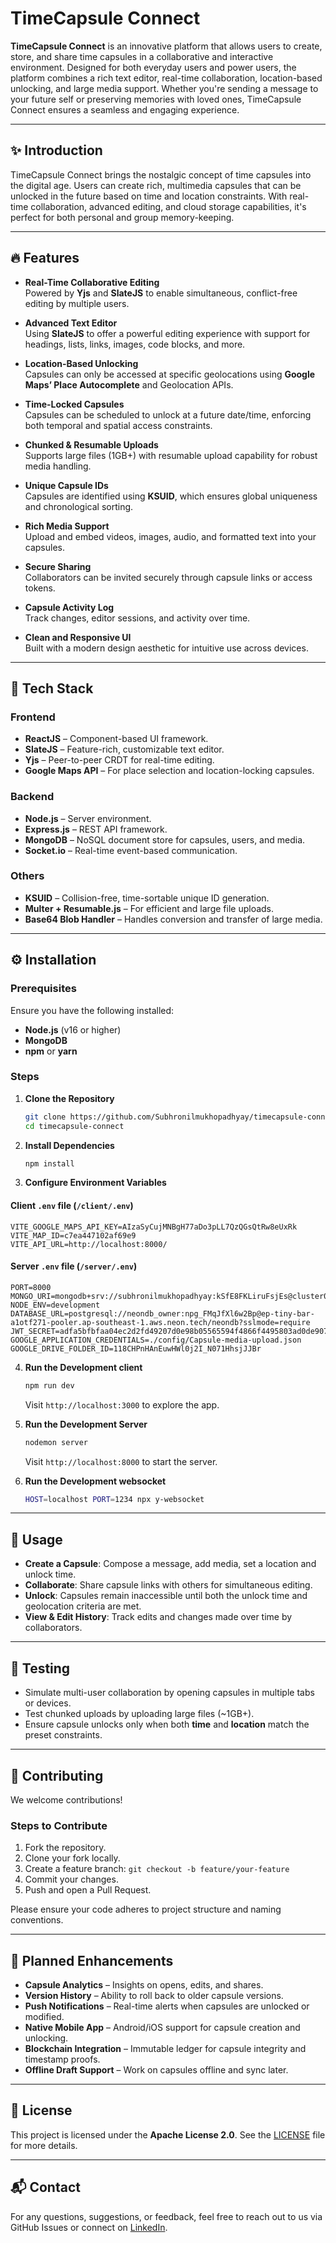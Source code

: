 # TimeCapsule Connect

**TimeCapsule Connect** is an innovative platform that allows users to create, store, and share time capsules in a collaborative and interactive environment. Designed for both everyday users and power users, the platform combines a rich text editor, real-time collaboration, location-based unlocking, and large media support. Whether you're sending a message to your future self or preserving memories with loved ones, TimeCapsule Connect ensures a seamless and engaging experience.

---

## ✨ Introduction

TimeCapsule Connect brings the nostalgic concept of time capsules into the digital age. Users can create rich, multimedia capsules that can be unlocked in the future based on time and location constraints. With real-time collaboration, advanced editing, and cloud storage capabilities, it's perfect for both personal and group memory-keeping.

---

## 🔥 Features

- **Real-Time Collaborative Editing**  
  Powered by **Yjs** and **SlateJS** to enable simultaneous, conflict-free editing by multiple users.
  
- **Advanced Text Editor**  
  Using **SlateJS** to offer a powerful editing experience with support for headings, lists, links, images, code blocks, and more.

- **Location-Based Unlocking**  
  Capsules can only be accessed at specific geolocations using **Google Maps’ Place Autocomplete** and Geolocation APIs.

- **Time-Locked Capsules**  
  Capsules can be scheduled to unlock at a future date/time, enforcing both temporal and spatial access constraints.

- **Chunked & Resumable Uploads**  
  Supports large files (1GB+) with resumable upload capability for robust media handling.

- **Unique Capsule IDs**  
  Capsules are identified using **KSUID**, which ensures global uniqueness and chronological sorting.

- **Rich Media Support**  
  Upload and embed videos, images, audio, and formatted text into your capsules.

- **Secure Sharing**  
  Collaborators can be invited securely through capsule links or access tokens.

- **Capsule Activity Log**  
  Track changes, editor sessions, and activity over time.

- **Clean and Responsive UI**  
  Built with a modern design aesthetic for intuitive use across devices.

---

## 🧰 Tech Stack

### **Frontend**

- **ReactJS** – Component-based UI framework.
- **SlateJS** – Feature-rich, customizable text editor.
- **Yjs** – Peer-to-peer CRDT for real-time editing.
- **Google Maps API** – For place selection and location-locking capsules.

### **Backend**

- **Node.js** – Server environment.
- **Express.js** – REST API framework.
- **MongoDB** – NoSQL document store for capsules, users, and media.
- **Socket.io** – Real-time event-based communication.

### **Others**

- **KSUID** – Collision-free, time-sortable unique ID generation.
- **Multer + Resumable.js** – For efficient and large file uploads.
- **Base64 Blob Handler** – Handles conversion and transfer of large media.

---

## ⚙️ Installation

### **Prerequisites**

Ensure you have the following installed:

- **Node.js** (v16 or higher)
- **MongoDB**
- **npm** or **yarn**

### **Steps**

1. **Clone the Repository**

   ```bash
   git clone https://github.com/Subhronilmukhopadhyay/timecapsule-connect.git
   cd timecapsule-connect
   ```

2. **Install Dependencies**

   ```bash
   npm install
   ```

3. **Configure Environment Variables**

#### Client `.env` file (`/client/.env`)

```env
VITE_GOOGLE_MAPS_API_KEY=AIzaSyCujMNBgH77aDo3pLL7QzQGsQtRw8eUxRk
VITE_MAP_ID=c7ea447102af69e9
VITE_API_URL=http://localhost:8000/
```

#### Server `.env` file (`/server/.env`)

```env
PORT=8000
MONGO_URI=mongodb+srv://subhronilmukhopadhyay:kSfE8FKLiruFsjEs@cluster0.2gel3mn.mongodb.net/
NODE_ENV=development
DATABASE_URL=postgresql://neondb_owner:npg_FMqJfXl6w2Bp@ep-tiny-bar-a1otf271-pooler.ap-southeast-1.aws.neon.tech/neondb?sslmode=require
JWT_SECRET=adfa5bfbfaa04ec2d2fd49207d0e98b05565594f4866f4495803ad0de90752c67e4a1d36c693965a34f0b883d3044d47f0932790570caf48b0030eba602310e3
GOOGLE_APPLICATION_CREDENTIALS=./config/Capsule-media-upload.json
GOOGLE_DRIVE_FOLDER_ID=118CHPnHAnEuwHWl0j2I_N071HhsjJJBr
```

4. **Run the Development client**

   ```bash
   npm run dev
   ```

   Visit `http://localhost:3000` to explore the app.

5. **Run the Development Server**

   ```bash
   nodemon server
   ```

   Visit `http://localhost:8000` to start the server.

6. **Run the Development websocket**

   ```bash
   HOST=localhost PORT=1234 npx y-websocket
   ```

---

## 🚀 Usage

- **Create a Capsule**: Compose a message, add media, set a location and unlock time.
- **Collaborate**: Share capsule links with others for simultaneous editing.
- **Unlock**: Capsules remain inaccessible until both the unlock time and geolocation criteria are met.
- **View & Edit History**: Track edits and changes made over time by collaborators.

---

## 🧪 Testing

- Simulate multi-user collaboration by opening capsules in multiple tabs or devices.
- Test chunked uploads by uploading large files (~1GB+).
- Ensure capsule unlocks only when both **time** and **location** match the preset constraints.

---

## 🤝 Contributing

We welcome contributions!

### Steps to Contribute

1. Fork the repository.
2. Clone your fork locally.
3. Create a feature branch: `git checkout -b feature/your-feature`
4. Commit your changes.
5. Push and open a Pull Request.

Please ensure your code adheres to project structure and naming conventions.

---

## 🌱 Planned Enhancements

- **Capsule Analytics** – Insights on opens, edits, and shares.
- **Version History** – Ability to roll back to older capsule versions.
- **Push Notifications** – Real-time alerts when capsules are unlocked or modified.
- **Native Mobile App** – Android/iOS support for capsule creation and unlocking.
- **Blockchain Integration** – Immutable ledger for capsule integrity and timestamp proofs.
- **Offline Draft Support** – Work on capsules offline and sync later.

---

## 📝 License

This project is licensed under the **Apache License 2.0**. See the [LICENSE](LICENSE) file for more details.

---

## 📬 Contact

For any questions, suggestions, or feedback, feel free to reach out to us via GitHub Issues or connect on [LinkedIn](https://www.linkedin.com/in/subhronilmukhopadhyay/).